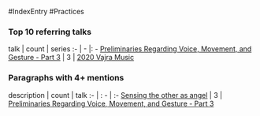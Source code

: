 #IndexEntry #Practices

### Top 10 referring talks
talk | count | series
:- | - |: -
<a data-href="Preliminaries Regarding Voice, Movement, and Gesture - Part 3" href="Preliminaries+Regarding+Voice%2C+Movement%2C+and+Gesture+-+Part+3" class="internal-link">Preliminaries Regarding Voice, Movement, and Gesture - Part 3</a> | 3 | <a data-href="2020 Vajra Music" href="2020+Vajra+Music" class="internal-link">2020 Vajra Music</a>

### Paragraphs with 4+ mentions
description | count | talk
:- | : - | :-
<a aria-label-position="top" aria-label="Preliminaries Regarding Voice, Movement, and Gesture - Part 3 > Sensing the other as angel" data-href="Preliminaries Regarding Voice, Movement, and Gesture - Part 3#Sensing the other as angel" href="Preliminaries+Regarding+Voice%2C+Movement%2C+and+Gesture+-+Part+3#Sensing+the+other+as+angel" class="internal-link">Sensing the other as angel</a> | 3 | <a data-href="Preliminaries Regarding Voice, Movement, and Gesture - Part 3" href="Preliminaries+Regarding+Voice%2C+Movement%2C+and+Gesture+-+Part+3" class="internal-link">Preliminaries Regarding Voice, Movement, and Gesture - Part 3</a>

